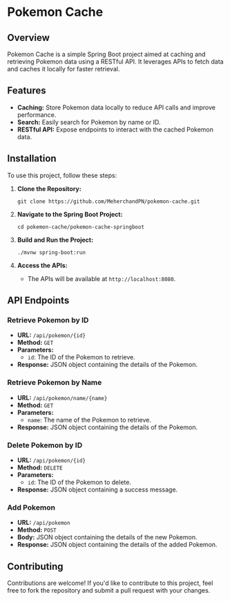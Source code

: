 # Pokemon Cache

## Overview
Pokemon Cache is a simple Spring Boot project aimed at caching and retrieving Pokemon data using a RESTful API. It leverages APIs to fetch data and caches it locally for faster retrieval.

## Features
- **Caching:** Store Pokemon data locally to reduce API calls and improve performance.
- **Search:** Easily search for Pokemon by name or ID.
- **RESTful API:** Expose endpoints to interact with the cached Pokemon data.

## Installation
To use this project, follow these steps:

1. **Clone the Repository:**
   ```
   git clone https://github.com/MeherchandPN/pokemon-cache.git
   ```

2. **Navigate to the Spring Boot Project:**
   ```
   cd pokemon-cache/pokemon-cache-springboot
   ```

3. **Build and Run the Project:**
   ```
   ./mvnw spring-boot:run
   ```

4. **Access the APIs:**
   - The APIs will be available at `http://localhost:8080`.

## API Endpoints

### Retrieve Pokemon by ID
- **URL:** `/api/pokemon/{id}`
- **Method:** `GET`
- **Parameters:**
  - `id`: The ID of the Pokemon to retrieve.
- **Response:** JSON object containing the details of the Pokemon.

### Retrieve Pokemon by Name
- **URL:** `/api/pokemon/name/{name}`
- **Method:** `GET`
- **Parameters:**
  - `name`: The name of the Pokemon to retrieve.
- **Response:** JSON object containing the details of the Pokemon.

### Delete Pokemon by ID
- **URL:** `/api/pokemon/{id}`
- **Method:** `DELETE`
- **Parameters:**
  - `id`: The ID of the Pokemon to delete.
- **Response:** JSON object containing a success message.

### Add Pokemon
- **URL:** `/api/pokemon`
- **Method:** `POST`
- **Body:** JSON object containing the details of the new Pokemon.
- **Response:** JSON object containing the details of the added Pokemon.

## Contributing
Contributions are welcome! If you'd like to contribute to this project, feel free to fork the repository and submit a pull request with your changes.
